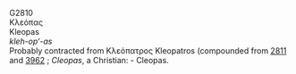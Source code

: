 G2810  
Κλεόπας  
Kleopas  
*kleh-op‘-as*  
Probably contracted from Κλεόπατρος Kleopatros (compounded from
[2811](g2811) and [3962](g3962) ; *Cleopas*, a Christian: - Cleopas.  
